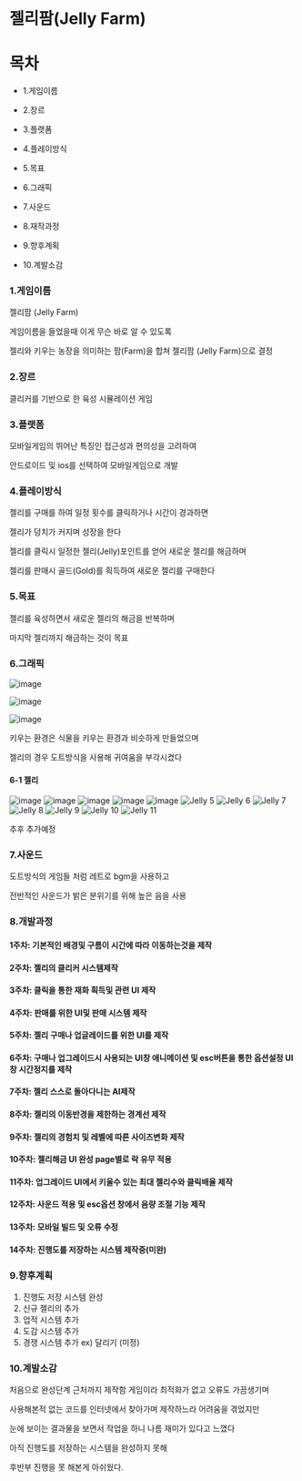 # 젤리팜(Jelly Farm)



# 목차
- 1.게임이름

- 2.장르

- 3.플랫폼

- 4.플레이방식

- 5.목표

- 6.그래픽

- 7.사운드

- 8.재작과정

- 9.향후계획

- 10.계발소감


### 1.게임이름

젤리팜 (Jelly Farm)

게임이름을 들었을때 이게 무슨 바로 알 수 있도록

젤리와 키우는 농장을 의미하는 팜(Farm)을 합쳐 젤리팜 (Jelly Farm)으로 결정

### 2.장르

클리커를 기반으로 한 육성 시뮬레이션 게임

### 3.플랫폼

모바일게임의 뛰어난 특징인 접근성과 편의성을 고려하여

안드로이드 및 ios를 선택하여 모바일게임으로 개발

### 4.플레이방식

젤리를 구매를 하여 일정 횟수를 클릭하거나 시간이 경과하면

젤리가 덩치가 커지며 성장을 한다

젤리를 클릭시 일정한 젤리(Jelly)포인트를 얻어 새로운 젤리를 해금하며

젤리를 판매시 골드(Gold)를 흭득하여 새로운 젤리를 구매한다

### 5.목표

젤리를 육성하면서 새로운 젤리의 해금을 반복하며

마지막 젤리까지 해금하는 것이 목표

### 6.그래픽

![image](https://user-images.githubusercontent.com/70842040/165079469-f01c1ddc-e130-482b-8506-a0a524a9f7aa.png)


![image](https://user-images.githubusercontent.com/70842040/165079552-aa457ad9-a77c-46a9-b9f9-648ce0fa8aff.png)

![image](https://user-images.githubusercontent.com/70842040/165080959-b3541324-e7f3-4858-95b1-b9bfe11ce2ad.png)

키우는 환경은 식물을 키우는 환경과 비슷하게 만들었으며

젤리의 경우 도트방식을 사용해 귀여움을 부각시켰다

#### 6-1 젤리
![image](https://user-images.githubusercontent.com/70842040/165079616-bfe9a0a5-14ab-4447-b81a-5bae2a5584d9.png)
![image](https://user-images.githubusercontent.com/70842040/165079645-3bb4a40d-4c71-44fe-8366-7abf13d71619.png)
![image](https://user-images.githubusercontent.com/70842040/165079679-5b10a140-10ab-46a3-a133-1e7cb6902ae9.png)
![image](https://user-images.githubusercontent.com/70842040/165079703-b21b8944-f3e0-4aa1-82d5-d81f17621a8d.png)
![image](https://user-images.githubusercontent.com/70842040/165079744-a677f247-b377-4be8-8870-c58df7f7c4df.png)
![Jelly 5](https://user-images.githubusercontent.com/70842040/165079772-ee709580-bf12-4962-b9a0-ca5d16a84141.png)
![Jelly 6](https://user-images.githubusercontent.com/70842040/165079798-1bc2479c-4d6a-4cfe-bfec-5bb808102f66.png)
![Jelly 7](https://user-images.githubusercontent.com/70842040/165079820-35cb35e6-caef-41d8-a844-117bd3f85d94.png)
![Jelly 8](https://user-images.githubusercontent.com/70842040/165079829-af782703-6dd1-45df-8260-3d57d0f9e1c8.png)
![Jelly 9](https://user-images.githubusercontent.com/70842040/165079843-19b6743a-7437-4806-9705-90427b961a2e.png)
![Jelly 10](https://user-images.githubusercontent.com/70842040/165079855-12ef6b5a-6652-402e-8f23-6361aaaec072.png)
![Jelly 11](https://user-images.githubusercontent.com/70842040/165079871-bdefc106-6362-4bff-b69d-cc94e1356ad9.png)


추후 추가예정

### 7.사운드

도트방식의 게임들 처럼 레트로 bgm을 사용하고

전반적인 사운드가 밝은 분위기를 위해 높은 음을 사용


### 8.개발과정

#### 1주차: 기본적인 배경및 구름이 시간에 따라 이동하는것을 제작

#### 2주차: 젤리의 클리커 시스템제작

#### 3주차: 클릭을 통한 재화 흭득및 관련 UI 제작

#### 4주차: 판매를 위한 UI및 판매 시스템 제작

#### 5주차: 젤리 구매나 업글레이드를 위한 UI를 제작

#### 6주차: 구매나 업그레이드시 사용되는 UI창 애니메이션 및 esc버튼을 통한 옵션설정 UI창 시간정지를 제작

#### 7주차: 젤리 스스로 돌아다니는 AI제작

#### 8주차: 젤리의 이동반경을 제한하는 경계선 제작

#### 9주차: 젤리의 경험치 및 레벨에 따른 사이즈변화 제작

#### 10주차: 젤리해금 UI 완성 page별로 락 유무 적용

#### 11주차: 업그레이드 UI에서 키울수 있는 최대 젤리수와 클릭배율 제작

#### 12주차: 사운드 적용 및 esc옵션 창에서 음량 조절 기능 제작

#### 13주차: 모바일 빌드 및 오류 수정

#### 14주차: 진행도를 저장하는 시스템 제작중(미완)



### 9.향후계획

1. 진행도 저장 시스템 완성
2. 신규 젤리의 추가
3. 업적 시스템 추가
4. 도감 시스템 추가
5. 경쟁 시스템 추가 ex) 달리기  (미정)

### 10.계발소감

처음으로 완성단계 근처까지 제작함 게임이라 최적화가 없고 오류도 가끔생기며

사용해본적 없는 코드를 인터넷에서 찾아가며 제작하느라 어려움을 겪었지만

눈에 보이는 결과물을 보면서 작업을 하니 나름 재미가 있다고 느꼈다

아직 진행도를 저장하는 시스템을 완성하지 못해

후반부 진행을 못 해본게 아쉬웠다.



